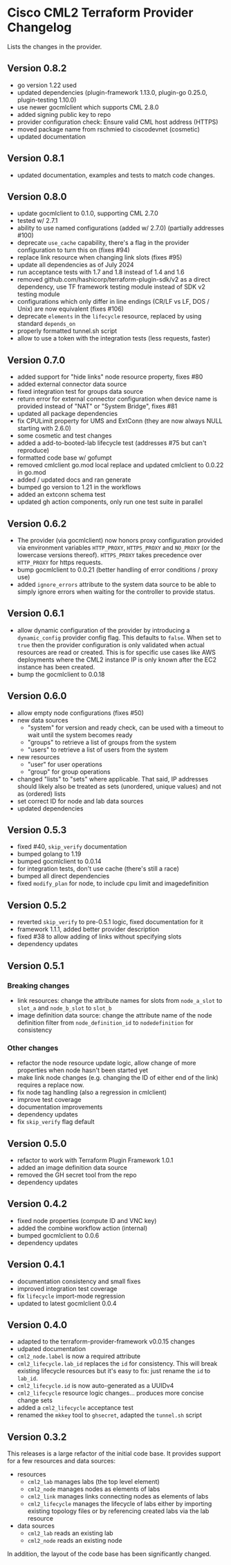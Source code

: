 # Cisco CML2 Terraform Provider Changelog

Lists the changes in the provider.

## Version 0.8.2

- go version 1.22 used
- updated dependencies (plugin-framework 1.13.0, plugin-go 0.25.0, plugin-testing 1.10.0)
- use newer gocmlclient which supports CML 2.8.0
- added signing public key to repo
- provider configuration check: Ensure valid CML host address (HTTPS)
- moved package name from rschmied to ciscodevnet (cosmetic)
- updated documentation

## Version 0.8.1

- updated documentation, examples and tests to match code changes.

## Version 0.8.0

- update gocmlclient to 0.1.0, supporting CML 2.7.0
- tested w/ 2.7.1
- ability to use named configurations (added w/ 2.7.0) (partially addresses #100)
- deprecate `use_cache` capability, there's a flag in the provider configuration to turn this on (fixes #94)
- replace link resource when changing link slots (fixes #95)
- update all dependencies as of July 2024
- run acceptance tests with 1.7 and 1.8 instead of 1.4 and 1.6
- removed github.com/hashicorp/terraform-plugin-sdk/v2 as a direct dependency, use TF framework testing module instead of SDK v2 testing module
- configurations which only differ in line endings (CR/LF vs LF, DOS / Unix) are now equivalent (fixes #106)
- deprecate `elements` in the `lifecycle` resource, replaced by using standard `depends_on`
- properly formatted tunnel.sh script
- allow to use a token with the integration tests (less requests, faster)

## Version 0.7.0

- added support for "hide links" node resource property, fixes #80
- added external connector data source
- fixed integration test for groups data source
- return error for external connector configuration when device name is provided instead of "NAT" or "System Bridge", fixes #81
- updated all package dependencies
- fix CPULimit property for UMS and ExtConn (they are now always NULL starting with 2.6.0)
- some cosmetic and test changes
- added a add-to-booted-lab lifecycle test (addresses #75 but can't reproduce)
- formatted code base w/ gofumpt
- removed cmlclient go.mod local replace and updated cmlclient to 0.0.22 in go.mod
- added / updated docs and ran generate
- bumped go version to 1.21 in the workflows
- added an extconn schema test
- updated gh action components, only run one test suite in parallel

## Version 0.6.2

- The provider (via gocmlclient) now honors proxy configuration provided via environment variables `HTTP_PROXY`, `HTTPS_PROXY` and `NO_PROXY` (or the lowercase versions thereof).  `HTTPS_PROXY` takes precedence over `HTTP_PROXY` for https requests.
- bump gocmlclient to 0.0.21 (better handling of error conditions / proxy use)
- added `ignore_errors` attribute to the system data source to be able to simply ignore errors when waiting for the controller to provide status.

## Version 0.6.1

- allow dynamic configuration of the provider by introducing a `dynamic_config` provider config flag.  This defaults to `false`.  When set to `true` then the provider configuration is only validated when actual resources are read or created.  This is for specific use cases like AWS deployments where the CML2 instance IP is only known after the EC2 instance has been created.
- bump the gocmlclient to 0.0.18

## Version 0.6.0

- allow empty node configurations (fixes #50)
- new data sources
  - "system" for version and ready check, can be used with a timeout to wait until the system becomes ready
  - "groups" to retrieve a list of groups from the system
  - "users" to retrieve a list of users from the system
- new resources
  - "user" for user operations
  - "group" for group operations
- changed "lists" to "sets" where applicable.  That said, IP addresses should likely also be treated as sets (unordered, unique values) and not as (ordered) lists
- set correct ID for node and lab data sources
- updated dependencies

## Version 0.5.3

- fixed #40, `skip_verify` documentation
- bumped golang to 1.19
- bumped gocmlclient to 0.0.14
- for integration tests, don't use cache (there's still a race)
- bumped all direct dependencies
- fixed `modify_plan` for node, to include cpu limit and imagedefinition

## Version 0.5.2

- reverted `skip_verify` to pre-0.5.1 logic, fixed documentation for it
- framework 1.1.1, added better provider description
- fixed #38 to allow adding of links without specifying slots
- dependency updates

## Version 0.5.1

### Breaking changes

- link resources: change the attribute names for slots from `node_a_slot` to `slot_a` and `node_b_slot` to `slot_b`
- image definition data source: change the attribute name of the node definition filter from `node_definition_id` to `nodedefinition` for consistency

### Other changes

- refactor the node resource update logic, allow change of more properties when
  node hasn't been started yet
- make link node changes (e.g. changing the ID of either end of the link) requires
  a replace now.
- fix node tag handling (also a regression in cmlclient)
- improve test coverage
- documentation improvements
- dependency updates
- fix `skip_verify` flag default

## Version 0.5.0

- refactor to work with Terraform Plugin Framework 1.0.1
- added an image definition data source
- removed the GH secret tool from the repo
- dependency updates

## Version 0.4.2

- fixed node properties (compute ID and VNC key)
- added the combine workflow action (internal)
- bumped gocmlclient to 0.0.6
- dependency updates

## Version 0.4.1

- documentation consistency and small fixes
- improved integration test coverage
- fix `lifecycle` import-mode regression
- updated to latest gocmlclient 0.0.4

## Version 0.4.0

- adapted to the terraform-provider-framework v0.0.15 changes
- udpated documentation
- `cml2_node.label` is now a required attribute
- `cml2_lifecycle.lab_id` replaces the `id` for consistency.  This will break existing lifecycle resources but it's easy to fix: just rename the `id` to `lab_id`.
- `cml2_lifecycle.id` is now auto-generated as a UUIDv4
- `cml2_lifecycle` resource logic changes... produces more concise change sets
- added a `cml2_lifecycle` acceptance test
- renamed the `mkkey` tool to `ghsecret`, adapted the `tunnel.sh` script

## Version 0.3.2

This releases is a large refactor of the initial code base.  It provides support
for a few resources and data sources:

- resources
  - `cml2_lab` manages labs (the top level element)
  - `cml2_node` manages nodes as elements of labs
  - `cml2_link` manages links connecting nodes as elements of labs
  - `cml2_lifecycle` manages the lifecycle of labs either by importing existing topology files or by referencing created labs via the lab resource
- data sources
  - `cml2_lab` reads an existing lab
  - `cml2_node` reads an existing node

In addition, the layout of the code base has been significantly changed.
